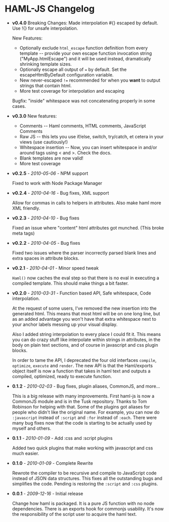 # HAML-JS Changelog

- **v0.4.0**
  Breaking Changes:
    Made interpolation #{} escaped by default. Use !{} for unsafe interpolation.

  New Features:
    * Optionally exclude `html_escape` function definition from every template -- provide your own escape function invocation string ("MyApp.htmlEscape") and it will be used instead, dramatically shrinking template sizes.
    * Optionally escape all output of `=` by default.  Set the escapeHtmlByDefault configuration variable.
    * New never-escaped `!=` recommended for when you **want** to output strings that contain html.
    * More test coverage for interpolation and escaping

  Bugfix: "inside" whitespace was not concatenating properly in some cases.

- **v0.3.0**
  New features:
    * Comments -- Haml comments, HTML comments, JavaScript Comments
    * Raw JS -- this lets you use if/else, switch, try/catch, et cetera
  in your views (use cautiously!)
    * Whitespace insertion -- Now, you can insert whitespace in and/or
  around tags using < and >.  Check the docs.
    * Blank templates are now valid!
    * More test coverage

- **v0.2.5** - *2010-05-06* - NPM support

  Fixed to work with Node Package Manager

- **v0.2.4** - *2010-04-16* - Bug fixes, XML support

  Allow for commas in calls to helpers in attributes.  Also make haml more XML friendly.

- **v0.2.3** - *2010-04-10* - Bug fixes

  Fixed an issue where "content" html attributes got munched. (This broke meta tags)

- **v0.2.2** - *2010-04-05* - Bug fixes

  Fixed two issues where the parser incorrectly parsed blank lines and extra spaces in attribute blocks.

- **v0.2.1** - *2010-04-01* - Minor speed tweak

  `Haml()` now caches the eval step so that there is no eval in executing a compiled template.  This should make things a bit faster.

- **v0.2.0** - *2010-03-31* - Function based API, Safe whitespace, Code interpolation.

  At the request of some users, I've removed the new insertion into the generated html.  This means that most html will be on one long line, but as an added advantage you won't have that extra whitespace next to your anchor labels messing up your visual display.

  Also I added string interpolation to every place I could fit it.  This means you can do crazy stuff like interpolate within strings in attributes, in the body on plain text sections, and of course in javascript and css plugin blocks.

  In order to tame the API, I deprecated the four old interfaces `compile`, `optimize`, `execute` and `render`.  The new API is that the Haml/exports object itself is now a function that takes in haml text and outputs a compiled, optimized, ready to execute function.

- **0.1.2** - *2010-02-03* - Bug fixes, plugin aliases, CommonJS, and more...

  This is a big release with many improvements.  First haml-js is now a CommonJS module and is in the Tusk repository.  Thanks to Tom Robinson for helping with that.  Some of the plugins got aliases for people who didn't like the original name.  For example, you can now do `:javascript` instead of `:script` and `:for` instead of `:each`.  There were many bug fixes now that the code is starting to be actually used by myself and others.

- **0.1.1** - *2010-01-09* - Add :css and :script plugins

  Added two quick plugins that make working with javascript and css much easier.

 - **0.1.0** - *2010-01-09* - Complete Rewrite

   Rewrote the compiler to be recursive and compile to JavaScript code instead of JSON data structures.  This fixes all the outstanding bugs and simplifies the code.  Pending is restoring the `:script` and `:css` plugins.

 - **0.0.1** - *2009-12-16* - Initial release

   Change how haml is packaged. It is a pure JS function with no node dependencies. There is an exports hook for commonjs usability. It's now the responsibility of the script user to acquire the haml text.
